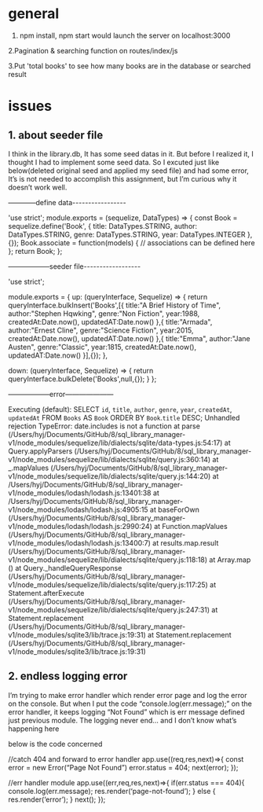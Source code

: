 # general
1. npm install, npm start would launch the server on localhost:3000 

2.Pagination & searching function on routes/index/js 

3.Put 'total books' to see how many books are in the database or searched result

# issues 
## 1. about seeder file 

I think in the library.db, It has some seed datas in it. But before I realized it, 
I thought I had to implement some seed data. 
So I excuted just like below(deleted original seed and applied my seed file) and had some error, It’s is not needed to accomplish this assignment, 
but I’m curious why it doesn’t work well. 

————define data-----------------

'use strict';
module.exports = (sequelize, DataTypes) => {
  const Book = sequelize.define('Book', {
    title: DataTypes.STRING,
    author: DataTypes.STRING,
    genre: DataTypes.STRING,
    year: DataTypes.INTEGER
  }, {});
  Book.associate = function(models) {
    // associations can be defined here
  };
  return Book;
};

——————seeder file------------------

'use strict';

module.exports = {
  up: (queryInterface, Sequelize) => {
   return queryInterface.bulkInsert('Books',[{
     title:"A Brief History of Time",
     author:"Stephen Hqwking",
     genre:"Non Fiction",
     year:1988,
     createdAt:Date.now(),
     updatedAT:Date.now()
   },{
     title:"Armada",
     author:"Ernest Cline",
     genre:"Science Fiction",
     year:2015,
     createdAt:Date.now(),
     updatedAT:Date.now()
   },{
     title:"Emma",
     author:"Jane Austen",
     genre:"Classic",
     year:1815,
     createdAt:Date.now(),
     updatedAT:Date.now()
   }],{});
  },

  down: (queryInterface, Sequelize) => {
   return queryInterface.bulkDelete('Books',null,{});
  }
};

——————error———————

Executing (default): SELECT `id`, `title`, `author`, `genre`, `year`, `createdAt`, `updatedAt` FROM `Books` AS `Book` ORDER BY `Book`.`title` DESC;
Unhandled rejection TypeError: date.includes is not a function
    at parse (/Users/hyj/Documents/GitHub/8/sql_library_manager-v1/node_modules/sequelize/lib/dialects/sqlite/data-types.js:54:17)
    at Query.applyParsers (/Users/hyj/Documents/GitHub/8/sql_library_manager-v1/node_modules/sequelize/lib/dialects/sqlite/query.js:360:14)
    at _.mapValues (/Users/hyj/Documents/GitHub/8/sql_library_manager-v1/node_modules/sequelize/lib/dialects/sqlite/query.js:144:20)
    at /Users/hyj/Documents/GitHub/8/sql_library_manager-v1/node_modules/lodash/lodash.js:13401:38
    at /Users/hyj/Documents/GitHub/8/sql_library_manager-v1/node_modules/lodash/lodash.js:4905:15
    at baseForOwn (/Users/hyj/Documents/GitHub/8/sql_library_manager-v1/node_modules/lodash/lodash.js:2990:24)
    at Function.mapValues (/Users/hyj/Documents/GitHub/8/sql_library_manager-v1/node_modules/lodash/lodash.js:13400:7)
    at results.map.result (/Users/hyj/Documents/GitHub/8/sql_library_manager-v1/node_modules/sequelize/lib/dialects/sqlite/query.js:118:18)
    at Array.map (<anonymous>)
    at Query._handleQueryResponse (/Users/hyj/Documents/GitHub/8/sql_library_manager-v1/node_modules/sequelize/lib/dialects/sqlite/query.js:117:25)
    at Statement.afterExecute (/Users/hyj/Documents/GitHub/8/sql_library_manager-v1/node_modules/sequelize/lib/dialects/sqlite/query.js:247:31)
    at Statement.replacement (/Users/hyj/Documents/GitHub/8/sql_library_manager-v1/node_modules/sqlite3/lib/trace.js:19:31)
    at Statement.replacement (/Users/hyj/Documents/GitHub/8/sql_library_manager-v1/node_modules/sqlite3/lib/trace.js:19:31)




## 2. endless logging error 

I’m trying to make error handler which render error page and log the error on the console.
But when I put the code “console.log(err.message);” on the error handler, it keeps logging “Not Found” which is err message defined just previous module. The  logging never end… and I don’t know what’s happening here

below is the code concerned 

//catch 404 and forward to error handler
app.use((req,res,next)=>{
 const error = new Error(“Page Not Found”)
 error.status = 404;
 next(error);
});

//err handler module
app.use((err,req,res,next)=>{
 if(err.status === 404){
   console.log(err.message);
   res.render(‘page-not-found’);
 } else {
   res.render(‘error’);
 }
 next();
});
